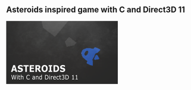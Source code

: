 ## Asteroids inspired game with C and Direct3D 11

[![name](thumb.png)](https://youtu.be/FuogYRHV448)